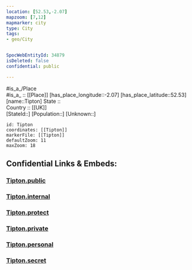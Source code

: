 ```yaml
---
location: [52.53,-2.07] 
mapzoom: [7,12] 
mapmarker: city 
type: City
tags:
- geo/City


SpocWebEntityId: 34879
isDeleted: false
confidential: public

---
```

#is_a_/Place  
#is_a_ :: [[Place]] 
[has_place_longitude::-2.07] 
[has_place_latitude::52.53] 
[name::Tipton] 
State ::  
Country :: [[UK]]  
[StateId::] 
[Population::] 
[Unknown::] 


```leaflet
id: Tipton
coordinates: [[Tipton]] 
markerFile: [[Tipton]] 
defaultZoom: 11 
maxZoom: 18
```


## Confidential Links & Embeds: 

### [Tipton.public](/_public/\Earth\Continent\Europe\Europe~North\UK\England\Regions~England\West_Midlands,Region\Sandwell\cities~SandwellTipton.public.md) 

### [Tipton.internal](/_internal/\Earth\Continent\Europe\Europe~North\UK\England\Regions~England\West_Midlands,Region\Sandwell\cities~SandwellTipton.internal.md) 

### [Tipton.protect](/_protect/\Earth\Continent\Europe\Europe~North\UK\England\Regions~England\West_Midlands,Region\Sandwell\cities~SandwellTipton.protect.md) 

### [Tipton.private](/_private/\Earth\Continent\Europe\Europe~North\UK\England\Regions~England\West_Midlands,Region\Sandwell\cities~SandwellTipton.private.md) 

### [Tipton.personal](/_personal/\Earth\Continent\Europe\Europe~North\UK\England\Regions~England\West_Midlands,Region\Sandwell\cities~SandwellTipton.personal.md) 

### [Tipton.secret](/_secret/\Earth\Continent\Europe\Europe~North\UK\England\Regions~England\West_Midlands,Region\Sandwell\cities~SandwellTipton.secret.md)

